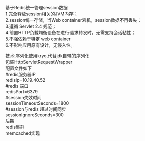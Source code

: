 基于Redis统一管理session数据<br/>
1.完全释放session相关的JVM内存； <br/>
2.session统一存储，当Web container宕机，session数据不再丢失； <br/>
3.遵循 Servlet 2.4 规范；  <br/>
4.前置HTTP负载均衡设备在进行请求转发时，无需支持会话粘性；  <br/>
5.不强依赖于特定 web container <br/>
6.不影响应用原有设计，无侵入性。  <br/>

技术:序列化使用kryo,代替jdk自带的序列化 <br/>
           包装HttpServletRequestWrapper <br/>
	配置文件如下 <br/>
	#redis服务器IP <br/>
	redisIp=10.19.40.52 <br/>
	#redis 端口 <br/>
	redisPort=6379 <br/>
	#session失效时间 <br/>
	sessionTimeoutSeconds=1800 <br/>
	#session与redis 超过时间同步 <br/>
	sessionIgnoreSeconds=300 <br/>
后期 <br/>
	redis集群 <br/>
	memcached实现 <br/>
	
	
	

